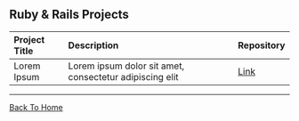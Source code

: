 ## Ruby & Rails Projects

| Project Title | Description                                             | Repository |
| :------------ | :------------------------------------------------------ | :--------- |
| Lorem Ipsum   | Lorem ipsum dolor sit amet, consectetur adipiscing elit | [Link]()   |

---
[Back To Home](../README.md)